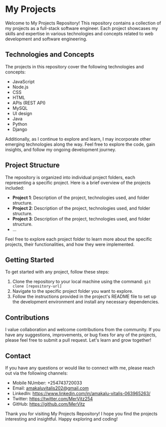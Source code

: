 # My Projects

Welcome to My Projects Repository! This repository contains a collection of my projects as a full-stack software engineer. Each project showcases my skills and expertise in various technologies and concepts related to web development and software engineering.

## Technologies and Concepts

The projects in this repository cover the following technologies and concepts:

- JavaScript
- Node.js
- CSS
- HTML
- APIs (REST API)
- MySQL
- UI design
- Java
- Python
- Django

Additionally, as I continue to explore and learn, I may incorporate other emerging technologies along the way. Feel free to explore the code, gain insights, and follow my ongoing development journey.

## Project Structure

The repository is organized into individual project folders, each representing a specific project. Here is a brief overview of the projects included:

- **Project 1**: Description of the project, technologies used, and folder structure.
- **Project 2**: Description of the project, technologies used, and folder structure.
- **Project 3**: Description of the project, technologies used, and folder structure.
- ...

Feel free to explore each project folder to learn more about the specific projects, their functionalities, and how they were implemented.

## Getting Started

To get started with any project, follow these steps:

1. Clone the repository to your local machine using the command: `git clone [repository-url]`
2. Navigate to the specific project folder you want to explore.
3. Follow the instructions provided in the project's README file to set up the development environment and install any necessary dependencies.

## Contributions

I value collaboration and welcome contributions from the community. If you have any suggestions, improvements, or bug fixes for any of the projects, please feel free to submit a pull request. Let's learn and grow together!

## Contact

If you have any questions or would like to connect with me, please reach out via the following channels:

- Mobile NUmber: +254743720033
- Email: amakaluvitalis202@gmail.com
- LinkedIn: https://www.linkedin.com/in/amakalu-vitalis-063965263/
- Twitter: https://twitter.com/MerVitz254
- GitHub: https://github.com/MerVitz

Thank you for visiting My Projects Repository! I hope you find the projects interesting and insightful. Happy exploring and coding!
